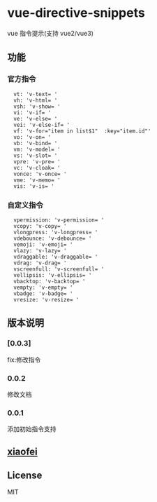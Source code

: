 # vue-directive-snippets

vue 指令提示(支持 vue2/vue3)

## 功能

### 官方指令

```text
  vt: 'v-text= '
  vh: 'v-html= '
  vsh: 'v-show= '
  vi: 'v-if= '
  ve: 'v-else= '
  vei: 'v-else-if= '
  vf: 'v-for="item in list$1"  :key="item.id"'
  vo: 'v-on= '
  vb: 'v-bind= '
  vm: 'v-model= '
  vs: 'v-slot= '
  vpre: 'v-pre= '
  vc: 'v-cloak= '
  vonce: 'v-once= '
  vme: 'v-memo= '
  vis: 'v-is= '
```

### 自定义指令

```text
  vpermission: 'v-permission= '
  vcopy: 'v-copy= '
  vlongpress: 'v-longpress= '
  vdebounce: 'v-debounce= '
  vemoji: 'v-emoji= '
  vlazy: 'v-lazy= '
  vdraggable: 'v-draggable= '
  vdrag: 'v-drag= '
  vscreenfull: 'v-screenfull= '
  vellipsis: 'v-ellipsis= '
  vbacktop: 'v-backtop= '
  vempty: 'v-empty= '
  vbadge: 'v-badge= '
  vresize: 'v-resize= '
```

## 版本说明

### [0.0.3]

fix:修改指令

### 0.0.2

修改文档

### 0.0.1

添加初始指令支持

## [xiaofei](https://www.lixiaofei.site/)

## License

MIT
